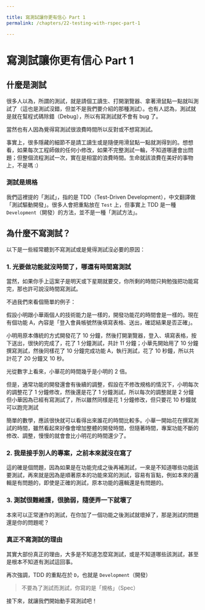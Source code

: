 ```yaml
---

title: 寫測試讓你更有信心 Part 1
permalink: /chapters/22-testing-with-rspec-part-1

---
```


# 寫測試讓你更有信心 Part 1

## <a name="what-is-test"></a>什麼是測試

很多人以為，所謂的測試，就是請個工讀生、打開瀏覽器、拿著滑鼠點一點就叫測試了（這也是測試沒錯，但並不是我們要介紹的那種測試）。也有人認為，測試就是就在幫程式碼除錯（Debug），所以有寫測試就不會有 bug 了。

當然也有人因為覺得寫測試很浪費時間所以反對或不想寫測試。

事實上，很多隱藏的細節不是請工讀生或是隨便用滑鼠點一點就測得到的。想想看，如果每次工程師做的任何小修改，如果不完整測試一輪，不知道哪邊會出問題；但整個流程測試一次，實在是相當的浪費時間。生命就該浪費在美好的事物上，不是嗎 :）

### 測試是規格

我們這裡提的「測試」，指的是 TDD（Test-Driven Development），中文翻譯做「測試驅動開發」。很多人會把重點放在 `Test` 上，但事實上 TDD 是一種 `Development`（開發）的方法，並不是一種「測試方法」。

## <a name="why-not-test"></a>為什麼不寫測試？

以下是一些經常聽到不寫測試或是覺得測試沒必要的原因：

### 1. 光要做功能就沒時間了，哪還有時間寫測試

當然，如果你手上這案子是明天或下星期就要交，你所剩的時間只夠勉強把功能寫完，那也許可說沒時間寫測試。

不過我們來看個簡單的例子：

假設小明跟小華兩個人的技術能力是一樣的，開發功能花的時間會是一樣的。現在有個功能 A，內容是「登入會員帳號然後填寫表格、送出，確認結果是否正確」。

小明用原本傳統的方式開發花了 10 分鐘，然後打開瀏覽器，登入、填寫表格，按下送出，很快的完成了，花了 1 分鐘測試，共計 11 分鐘；小華先開始用了 10 分鐘撰寫測試，然後同樣花了 10 分鐘完成功能 A，執行測試，花了 10 秒鐘，所以共計花了 20 分鐘又 10 秒。

光從數字上看來，小華花的時間幾乎是小明的 2 倍。

但是，通常功能的開發還會有後續的調整，假設在不修改規格的情況下，小明每次的調整花了 1 分鐘修改，然後還是花了 1 分鐘測試，所以每次的調整就是 2 分鐘
但小華因為已經有寫測試了，所以雖然同樣是花 1 分鐘修改，但只要花 10 秒鐘就可以跑完測試

簡單的數學，應該很快就可以看得出來誰花的時間比較多。小華一開始花在撰寫測試的時間，雖然看起來好像會增加整體的開發時間，但隨著時間，專案功能不斷的修改、調整，慢慢的就會會比小明花的時間還少了。

### 2. 我是接手別人的專案，之前本來就沒在寫了

這的確是個問題，因為如果是在功能完成之後再補測試，一來是不知道哪些功能該要測試，再來就是因為是順著原本的功能來寫的測試，容易有盲點，例如本來的邏輯是有問題的，即使是正確的測試，原本功能的邏輯還是有問題的。

### 3. 測試很難維護，很脆弱，隨便弄一下就壞了

本來可以正常運作的測試，在你加了一個功能之後測試就壞掉了，那是測試的問題還是你的問題呢？

### 真正不寫測試的理由

其實大部份真正的理由，大多是不知道怎麼寫測試，或是不知道哪些該測試，甚至是根本不知道有測試這回事。

再次強調，TDD 的重點在於 `D`，也就是 `Development`（開發）

> 不要為了測試而測試，你寫的是「規格」（Spec）

接下來，就讓我們開始動手寫測試吧！

